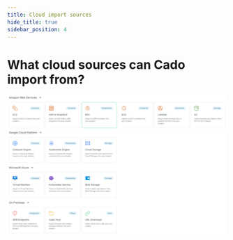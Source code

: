 ```yaml
---
title: Cloud import sources
hide_title: true
sidebar_position: 4
---
```


# What cloud sources can Cado import from?
![Import Types](/img/import-types.png)


